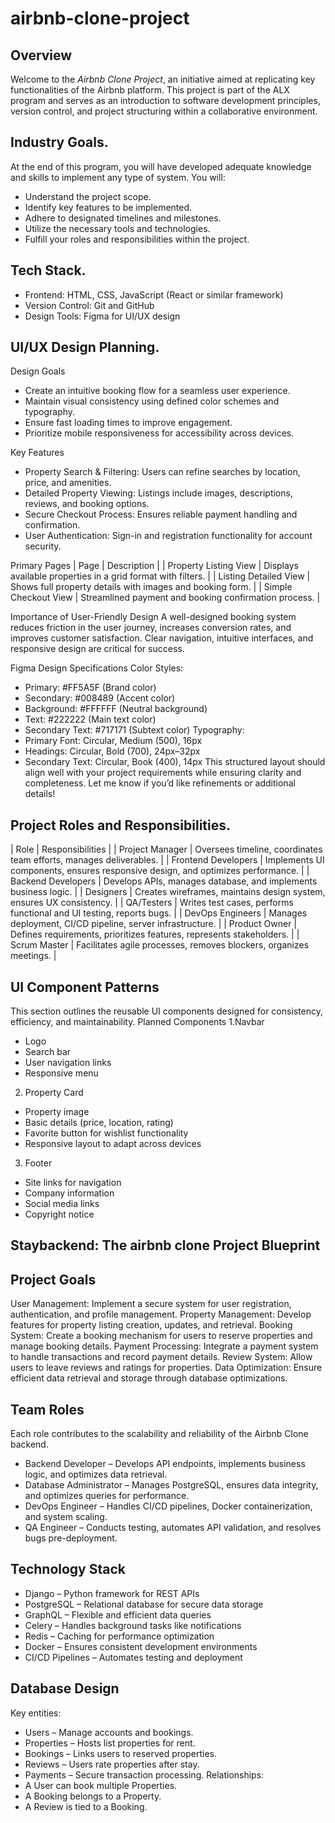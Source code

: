 # airbnb-clone-project

## Overview
Welcome to the *Airbnb Clone Project*, an initiative aimed at replicating key functionalities of the Airbnb platform. This project is part of the ALX program and serves as an introduction to software development principles, version control, and project structuring within a collaborative environment.

## Industry Goals.
At the end of this program, you will have developed adequate knowledge and skills to implement any type of system. You will:

- Understand the project scope.
- Identify key features to be implemented.
- Adhere to designated timelines and milestones.
- Utilize the necessary tools and technologies.
- Fulfill your roles and responsibilities within the project.

## Tech Stack.

- Frontend: HTML, CSS, JavaScript (React or similar framework)
- Version Control: Git and GitHub
- Design Tools: Figma for UI/UX design

## UI/UX Design Planning.
Design Goals
- Create an intuitive booking flow for a seamless user experience.
- Maintain visual consistency using defined color schemes and typography.
- Ensure fast loading times to improve engagement.
- Prioritize mobile responsiveness for accessibility across devices.

Key Features
- Property Search & Filtering: Users can refine searches by location, price, and amenities.
- Detailed Property Viewing: Listings include images, descriptions, reviews, and booking options.
- Secure Checkout Process: Ensures reliable payment handling and confirmation.
- User Authentication: Sign-in and registration functionality for account security.

Primary Pages
| Page                  | Description                                                  | 
| Property Listing View | Displays available properties in a grid format with filters. | 
| Listing Detailed View | Shows full property details with images and booking form.    | 
| Simple Checkout View  | Streamlined payment and booking confirmation process.        | 

Importance of User-Friendly Design
A well-designed booking system reduces friction in the user journey, increases conversion rates, and improves customer satisfaction. Clear navigation, intuitive interfaces, and responsive design are critical for success.

Figma Design Specifications
Color Styles:
- Primary: #FF5A5F (Brand color)
- Secondary: #008489 (Accent color)
- Background: #FFFFFF (Neutral background)
- Text: #222222 (Main text color)
- Secondary Text: #717171 (Subtext color)
Typography:
- Primary Font: Circular, Medium (500), 16px
- Headings: Circular, Bold (700), 24px–32px
- Secondary Text: Circular, Book (400), 14px
This structured layout should align well with your project requirements while ensuring clarity and completeness. Let me know if you’d like refinements or additional details!

## Project Roles and Responsibilities.

| Role                | Responsibilities                                                                | 
| Project Manager     | Oversees timeline, coordinates team efforts, manages deliverables.              | 
| Frontend Developers | Implements UI components, ensures responsive design, and optimizes performance. | 
| Backend Developers  | Develops APIs, manages database, and implements business logic.                 | 
| Designers           | Creates wireframes, maintains design system, ensures UX consistency.            | 
| QA/Testers          | Writes test cases, performs functional and UI testing, reports bugs.            | 
| DevOps Engineers    | Manages deployment, CI/CD pipeline, server infrastructure.                      | 
| Product Owner       | Defines requirements, prioritizes features, represents stakeholders.            | 
| Scrum Master        | Facilitates agile processes, removes blockers, organizes meetings.              | 

## UI Component Patterns

This section outlines the reusable UI components designed for consistency, efficiency, and maintainability.
Planned Components
1.Navbar
 - Logo
 - Search bar
 - User navigation links
 - Responsive menu
2. Property Card
 - Property image
 - Basic details (price, location, rating)
 - Favorite button for wishlist functionality
 - Responsive layout to adapt across devices
3. Footer
 - Site links for navigation
 - Company information
 - Social media links
 - Copyright notice

## Staybackend: The airbnb clone Project Blueprint

## Project Goals
User Management: Implement a secure system for user registration, authentication, and profile management.
Property Management: Develop features for property listing creation, updates, and retrieval.
Booking System: Create a booking mechanism for users to reserve properties and manage booking details.
Payment Processing: Integrate a payment system to handle transactions and record payment details.
Review System: Allow users to leave reviews and ratings for properties.
Data Optimization: Ensure efficient data retrieval and storage through database optimizations.

## Team Roles 

Each role contributes to the scalability and reliability of the Airbnb Clone backend.
- Backend Developer – Develops API endpoints, implements business logic, and optimizes data retrieval.
- Database Administrator – Manages PostgreSQL, ensures data integrity, and optimizes queries for performance.
- DevOps Engineer – Handles CI/CD pipelines, Docker containerization, and system scaling.
- QA Engineer – Conducts testing, automates API validation, and resolves bugs pre-deployment.

## Technology Stack

- Django – Python framework for REST APIs
- PostgreSQL – Relational database for secure data storage
- GraphQL – Flexible and efficient data queries
- Celery – Handles background tasks like notifications
- Redis – Caching for performance optimization
- Docker – Ensures consistent development environments
- CI/CD Pipelines – Automates testing and deployment

## Database Design

Key entities:
- Users – Manage accounts and bookings.
- Properties – Hosts list properties for rent.
- Bookings – Links users to reserved properties.
- Reviews – Users rate properties after stay.
- Payments – Secure transaction processing.
Relationships:
- A User can book multiple Properties.
- A Booking belongs to a Property.
- A Review is tied to a Booking.







